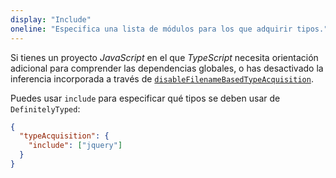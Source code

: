 ```yaml
---
display: "Include"
oneline: "Especifica una lista de módulos para los que adquirir tipos."
---
```


Si tienes un proyecto *JavaScript* en el que *TypeScript* necesita orientación adicional para comprender las dependencias globales, o has desactivado la inferencia incorporada a través de [`disableFilenameBasedTypeAcquisition`](#disableFilenameBasedTypeAcquisition).

Puedes usar `include` para especificar qué tipos se deben usar de `DefinitelyTyped`:

```json
{
  "typeAcquisition": {
    "include": ["jquery"]
  }
}
```
